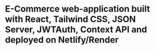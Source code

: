 # E-Commerce web-application built with React, Tailwind CSS, JSON Server, JWTAuth, Context API and deployed on Netlify/Render
